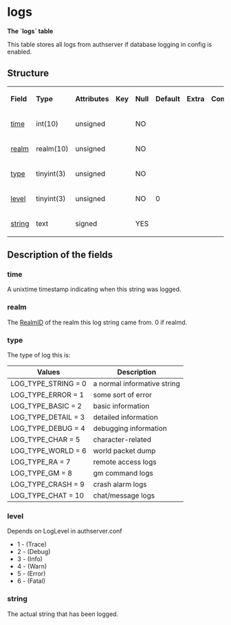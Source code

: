 # logs


**The \`logs\` table**

This table stores all logs from authserver if database logging in config is enabled.

## Structure

<table>
<colgroup>
<col width="12%" />
<col width="12%" />
<col width="12%" />
<col width="12%" />
<col width="12%" />
<col width="12%" />
<col width="12%" />
<col width="12%" />
</colgroup>
<tbody>
<tr class="odd">
<td><p><strong>Field</strong></p></td>
<td><p><strong>Type</strong></p></td>
<td><p><strong>Attributes</strong></p></td>
<td><p><strong>Key</strong></p></td>
<td><p><strong>Null</strong></p></td>
<td><p><strong>Default</strong></p></td>
<td><p><strong>Extra</strong></p></td>
<td><p><strong>Comment</strong></p></td>
</tr>
<tr class="even">
<td><p><a href="#time">time</a></p></td>
<td><p>int(10)</p></td>
<td><p>unsigned</p></td>
<td><p> </p></td>
<td><p>NO</p></td>
<td><p> </p></td>
<td><p> </p></td>
<td><p> </p></td>
</tr>
<tr class="odd">
<td><p><a href="#realm">realm</a></p></td>
<td><p>realm(10)</p></td>
<td><p>unsigned</p></td>
<td><p> </p></td>
<td><p>NO</p></td>
<td><p> </p></td>
<td><p> </p></td>
<td><p> </p></td>
</tr>
<tr class="even">
<td><p><a href="#type">type</a></p></td>
<td><p>tinyint(3)</p></td>
<td><p>unsigned</p></td>
<td><p> </p></td>
<td><p>NO</p></td>
<td><p> </p></td>
<td><p> </p></td>
<td><p> </p></td>
</tr>
<tr class="odd">
<td><p><a href="#level">level</a></p></td>
<td><p>tinyint(3)</p></td>
<td><p>unsigned</p></td>
<td><p> </p></td>
<td><p>NO</p></td>
<td><p>0</p></td>
<td><p> </p></td>
<td><p> </p></td>
</tr>
<tr class="even">
<td><p><a href="#string">string</a></p></td>
<td><p>text</p></td>
<td><p>signed</p></td>
<td><p> </p></td>
<td><p>YES</p></td>
<td><p> </p></td>
<td><p> </p></td>
<td><p> </p></td>
</tr>
</tbody>
</table>

## Description of the fields

### time

A unixtime timestamp indicating when this string was logged.

### realm

The [RealmID](realmlist.md#id) of the realm this log string came from. 0 if realmd.

### type

The type of log this is:

| Values                 | Description                 |
|------------------------|-----------------------------|
| LOG_TYPE_STRING   = 0  | a normal informative string |
| LOG_TYPE_ERROR    = 1  | some sort of error          |
| LOG_TYPE_BASIC    = 2  | basic information           |
| LOG_TYPE_DETAIL   = 3  | detailed information        |
| LOG_TYPE_DEBUG    = 4  | debugging information       |
| LOG_TYPE_CHAR     = 5  | character-related           |
| LOG_TYPE_WORLD    = 6  | world packet dump           |
| LOG_TYPE_RA       = 7  | remote access logs          |
| LOG_TYPE_GM       = 8  | gm command logs             |
| LOG_TYPE_CRASH    = 9  | crash alarm logs            |
| LOG_TYPE_CHAT     = 10 | chat/message logs           |

### level

Depends on LogLevel in authserver.conf

-   1 - (Trace)
-   2 - (Debug)
-   3 - (Info)
-   4 - (Warn)
-   5 - (Error)
-   6 - (Fatal)

### string

The actual string that has been logged.
